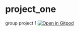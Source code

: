 # project_one
group project 1
[![Open in Gitpod](https://gitpod.io/button/open-in-gitpod.svg)](https://gitpod.io/https://github.com/jomlambo/project_one)
